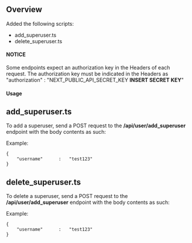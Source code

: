 ## Overview
Added the following scripts:
- add_superuser.ts
- delete_superuser.ts

#### NOTICE
Some endpoints expect an authorization key in the Headers of each request. The authorization key must be indicated in the Headers as "authorization" : "NEXT_PUBLIC_API_SECRET_KEY **INSERT SECRET KEY**"

#### Usage
## add_superuser.ts
To add a superuser, send a POST request to the **/api/user/add_superuser** endpoint with the body contents as such:

Example:

```
{
    "username"      :   "test123"
}
```

## delete_superuser.ts
To delete a superuser, send a POST request to the **/api/user/add_superuser** endpoint with the body contents as such:

Example:

```
{
    "username"      :   "test123"
}
```

